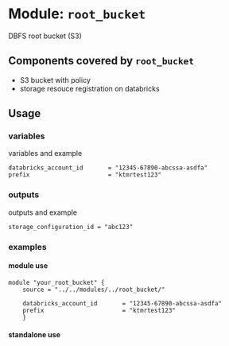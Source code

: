 # Module: `root_bucket`

DBFS root bucket (S3)

## Components covered by `root_bucket`

* S3 bucket with policy
* storage resouce registration on databricks

## Usage

### variables

variables and example

```
databricks_account_id       = "12345-67890-abcssa-asdfa"
prefix                      = "ktmrtest123"
```

### outputs

outputs and example

```
storage_configuration_id = "abc123"
```

### examples

#### module use

```
module "your_root_bucket" {
    source = "../../modules/../root_bucket/"

    databricks_account_id       = "12345-67890-abcssa-asdfa"
    prefix                      = "ktmrtest123"
    }
```


#### standalone use

